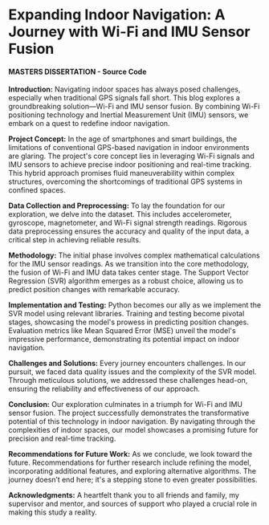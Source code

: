 # Expanding Indoor Navigation: A Journey with Wi-Fi and IMU Sensor Fusion
#### MASTERS DISSERTATION - Source Code



**Introduction:** Navigating indoor spaces has always posed challenges, especially when traditional GPS signals fall short. This blog explores a groundbreaking solution—Wi-Fi and IMU sensor fusion. By combining Wi-Fi positioning technology and Inertial Measurement Unit (IMU) sensors, we embark on a quest to redefine indoor navigation.

**Project Concept:**
In the age of smartphones and smart buildings, the limitations of conventional GPS-based navigation in indoor environments are glaring. The project's core concept lies in leveraging Wi-Fi signals and IMU sensors to achieve precise indoor positioning and real-time tracking. This hybrid approach promises fluid maneuverability within complex structures, overcoming the shortcomings of traditional GPS systems in confined spaces.

**Data Collection and Preprocessing:**
To lay the foundation for our exploration, we delve into the dataset. This includes accelerometer, gyroscope, magnetometer, and Wi-Fi signal strength readings. Rigorous data preprocessing ensures the accuracy and quality of the input data, a critical step in achieving reliable results.

**Methodology:**
The initial phase involves complex mathematical calculations for the IMU sensor readings. As we transition into the core methodology, the fusion of Wi-Fi and IMU data takes center stage. The Support Vector Regression (SVR) algorithm emerges as a robust choice, allowing us to predict position changes with remarkable accuracy.

**Implementation and Testing:**
Python becomes our ally as we implement the SVR model using relevant libraries. Training and testing become pivotal stages, showcasing the model's prowess in predicting position changes. Evaluation metrics like Mean Squared Error (MSE) unveil the model's impressive performance, demonstrating its potential impact on indoor navigation.

**Challenges and Solutions:**
Every journey encounters challenges. In our pursuit, we faced data quality issues and the complexity of the SVR model. Through meticulous solutions, we addressed these challenges head-on, ensuring the reliability and effectiveness of our approach.

**Conclusion:**
Our exploration culminates in a triumph for Wi-Fi and IMU sensor fusion. The project successfully demonstrates the transformative potential of this technology in indoor navigation. By navigating through the complexities of indoor spaces, our model showcases a promising future for precision and real-time tracking.

**Recommendations for Future Work:**
As we conclude, we look toward the future. Recommendations for further research include refining the model, incorporating additional features, and exploring alternative algorithms. The journey doesn’t end here; it's a stepping stone to even greater possibilities.

**Acknowledgments:**
A heartfelt thank you to all friends and family, my supervisor and mentor, and sources of support who played a crucial role in making this study a reality.
